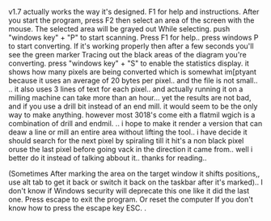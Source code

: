 v1.7 actually works the way it's designed. F1 for help and instructions. 
After you start the program, 
press F2 then select an area of the screen with the mouse. The selected area will be grayed out  While selecting.
push "windows key" + "P" to start scanning. 
Press F1 for help..  press windows P to start converting. If it's working properly then after a few seconds you'll see the green marker Tracing out the black areas of the diagram you're converting.
press "windows key" + "S" to enable the statistics display. it shows how many pixels are being converted which is somewhat im[ptyant because it uses an average of 20 bytes per pixel.. and the file is not small.. .. it also uses 3 lines of text for each pixel.. and actually running it on a milling machine can take more than an hour... yet the results are not bad, and if you use a drill bit instead of an end mill. it would seem to be  the only way to make anything. however most 3018's come eith a flatmil wgich is a combination of drill and endmil. .. i hope to make it render a version that can deaw a line or mill an entire area without lifting the tool.. i have decide it should search for the next pixel by spiraling till it hit's a non black pixel oruse the last pixel before going vack in the direction it came from.. well i better do it instead of talking abbout it.. thanks for reading.. 

(Sometimes After marking the area on the target window it shifts positions,, use alt tab to get it back or switch it back on the taskbar after it's marked).. I don't know if Windows security will deprecate this one like it did the last one. Press escape to exit the program. Or reset the computer If you don't know how to press the escape key ESC. .
